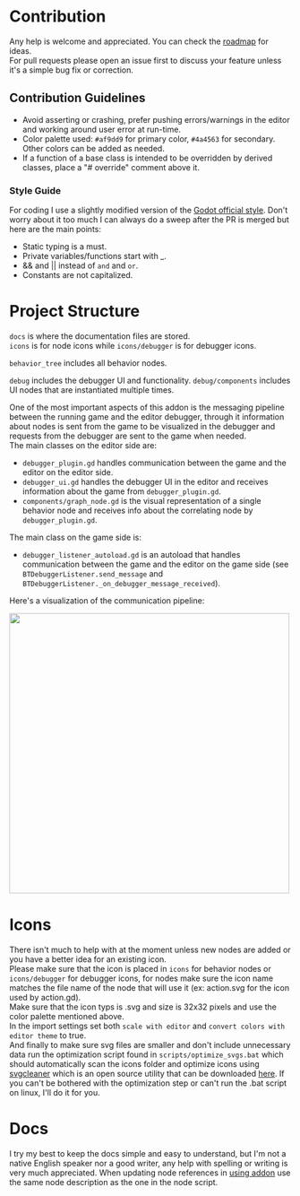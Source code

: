 # Contribution
Any help is welcome and appreciated. You can check the [roadmap](roadmap.md) for ideas.\
For pull requests please open an issue first to discuss your feature unless it's a simple bug fix or correction.

## Contribution Guidelines
- Avoid asserting or crashing, prefer pushing errors/warnings in the editor and working around user error at run-time.
- Color palette used: `#af9dd9` for primary color, `#4a4563` for secondary. Other colors can be added as needed.
- If a function of a base class is intended to be overridden by derived classes, place a "# override" comment above it.

### Style Guide
For coding I use a slightly modified version of the [Godot official style](https://docs.godotengine.org/en/stable/tutorials/scripting/gdscript/gdscript_styleguide.html#doc-gdscript-styleguide). Don't worry about it too much I can always do a sweep after the PR is merged but here are the main points:
- Static typing is a must.
- Private variables/functions start with _.
- && and || instead of `and` and `or`.
- Constants are not capitalized.

# Project Structure
`docs` is where the documentation files are stored.\
`icons` is for node icons while `icons/debugger` is for debugger icons.

`behavior_tree` includes all behavior nodes.

`debug` includes the debugger UI and functionality. `debug/components` includes UI nodes that are instantiated multiple times.

One of the most important aspects of this addon is the messaging pipeline between the running game and the editor debugger, through it information about nodes is sent from the game to be visualized in the debugger and requests from the debugger are sent to the game when needed.\
The main classes on the editor side are:
- `debugger_plugin.gd` handles communication between the game and the editor on the editor side.
- `debugger_ui.gd` handles the debugger UI in the editor and receives information about the game from `debugger_plugin.gd`.
- `components/graph_node.gd` is the visual representation of a single behavior node and receives info about the correlating node by `debugger_plugin.gd`.

The main class on the game side is:
- `debugger_listener_autoload.gd` is an autoload that handles communication between the game and the editor on the game side (see `BTDebuggerListener.send_message` and `BTDebuggerListener._on_debugger_message_received`).

Here's a visualization of the communication pipeline:

<img src="https://imgur.com/fSePdBC.png" width="500"/>

# Icons
There isn't much to help with at the moment unless new nodes are added or you have a better idea for an existing icon.\
Please make sure that the icon is placed in `icons` for behavior nodes or `icons/debugger` for debugger icons, for nodes make sure the icon name matches the file name of the node that will use it (ex: action.svg for the icon used by action.gd).\
Make sure that the icon typs is .svg and size is 32x32 pixels and use the color palette mentioned above.\
In the import settings set both `scale with editor` and `convert colors with editor theme` to true.\
And finally to make sure svg files are smaller and don't include unnecessary data run the optimization script found in `scripts/optimize_svgs.bat` which should automatically scan the icons folder and optimize icons using [svgcleaner](https://docs.godotengine.org/en/4.2/contributing/development/editor/creating_icons.html#icon-optimization) which is an open source utility that can be downloaded [here](https://github.com/RazrFalcon/svgcleaner/releases). If you can't be bothered with the optimization step or can't run the .bat script on linux, I'll do it for you.

# Docs
I try my best to keep the docs simple and easy to understand, but I'm not a native English speaker nor a good writer, any help with spelling or writing is very much appreciated.
When updating node references in [using addon](./(2)%20using%20addon.md) use the same node description as the one in the node script.